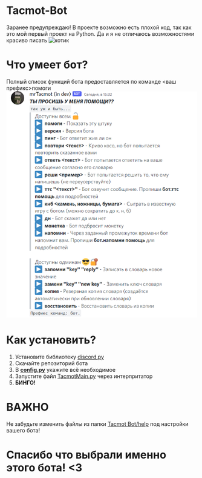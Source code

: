 # Tacmot-Bot

Заранее предупреждаю! В проекте возможно есть плохой код, так как это мой первый проект на Python. Да и я не отличаюсь возможностями красиво писать
![котик](https://tenor.com/3dZx.gif)


# Что умеет бот?
Полный список функций бота предоставляется по команде <ваш префикс>помоги
![Меню помощи представляет из себя текстовый файл](https://github.com/Dazezh/Tacmot-Bot/blob/main/img/help.PNG)

# Как установить?

 1. Установите библиотеку [discord.py](https://github.com/Rapptz/discord.py)
 2. Скачайте репозиторий бота
 3. В **[config.py](https://github.com/Dazezh/Tacmot-Bot/blob/main/config.py)** укажите всё необходимое
 4. Запустите файл [TacmotMain.py](https://github.com/Dazezh/Tacmot-Bot/blob/main/TacmotMain.py) через интерпритатор
 5. **БИНГО!**

# ВАЖНО

Не забудьте изменить файлы из папки [Tacmot Bot/help](https://github.com/Dazezh/Tacmot-Bot/tree/main/help) под настройки вашего бота!

# Спасибо что выбрали именно этого бота! <3

